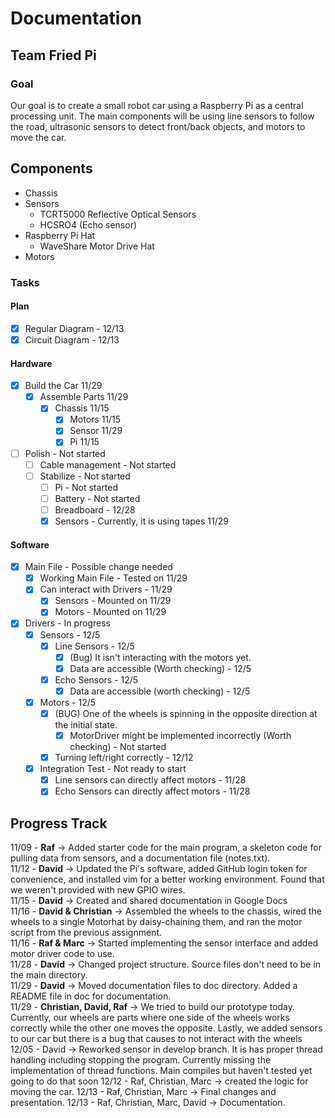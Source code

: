 # Documentation
## Team Fried Pi

### Goal
Our goal is to create a small robot car using a Raspberry Pi as a central processing unit. The main components will be using line sensors to follow the road, ultrasonic sensors to detect front/back objects, and motors to move the car.

## Components
* Chassis
* Sensors
  * TCRT5000 Reflective Optical Sensors
  * HCSRO4 (Echo sensor)
* Raspberry Pi Hat
  * WaveShare Motor Drive Hat
* Motors

### Tasks

#### Plan
- [x] Regular Diagram - 12/13
- [x] Circuit Diagram - 12/13

#### Hardware
- [x] Build the Car 11/29
  - [x] Assemble Parts 11/29
    - [x] Chassis 11/15
      - [x] Motors 11/15
      - [x] Sensor 11/29
      - [x] Pi 11/15
- [ ] Polish - Not started
  - [ ] Cable management - Not started
  - [ ] Stabilize - Not started
    - [ ] Pi - Not started
    - [ ] Battery - Not started
    - [ ] Breadboard - 12/28
    - [x] Sensors - Currently, it is using tapes 11/29
      
#### Software
- [x] Main File - Possible change needed
  - [x] Working Main File - Tested on 11/29
  - [x] Can interact with Drivers - 11/29
    - [x] Sensors - Mounted on 11/29
    - [x] Motors - Mounted on 11/29
- [x] Drivers - In progress
  - [x] Sensors - 12/5
    - [x] Line Sensors - 12/5
      - [x] (Bug) It isn't interacting with the motors yet.
      - [x] Data are accessible (Worth checking) - 12/5
    - [x] Echo Sensors - 12/5
      - [x] Data are accessible (worth checking) - 12/5
  - [x] Motors - 12/5
      - [x] (BUG) One of the wheels is spinning in the opposite direction at the initial state.
        - [x] MotorDriver might be implemented incorrectly (Worth checking) - Not started
      - [x] Turning left/right correctly - 12/12
  - [x] Integration Test - Not ready to start
    - [x] Line sensors can directly affect motors - 11/28
    - [x] Echo Sensors can directly affect motors - 11/28

## Progress Track
11/09 - **Raf** -> Added starter code for the main program, a skeleton code for pulling data from sensors, and a documentation file (notes.txt).  
11/12 - **David** -> Updated the Pi's software, added GitHub login token for convenience, and installed vim for a better working environment. Found that we weren't provided with new GPIO wires.  
11/15 - **David** -> Created and shared documentation in Google Docs  
11/16 - **David & Christian** -> Assembled the wheels to the chassis, wired the wheels to a single Motorhat by daisy-chaining them, and ran the motor script from the previous assignment.  
11/16 - **Raf & Marc** -> Started implementing the sensor interface and added motor driver code to use.  
11/28 - **David** -> Changed project structure.  Source files don't need to be in the main directory.  
11/29 - **David** -> Moved documentation files to doc directory. Added a README file in doc for documentation.  
11/29 - **Christian, David, Raf** -> We tried to build our prototype today. Currently, our wheels are parts where one side of the wheels works correctly while the other one moves the opposite. Lastly, we added sensors to our car but there is a bug that causes to not interact with the wheels
12/05 - David -> Reworked sensor in develop branch. It is has proper thread handling including stopping the program. Currently missing the implementation of thread functions. Main compiles but haven't tested yet going to do that soon
12/12 - Raf, Christian, Marc -> created the logic for moving the car.
12/13 - Raf, Christian, Marc -> Final changes and presentation.
12/13 - Raf, Christian, Marc, David -> Documentation.
